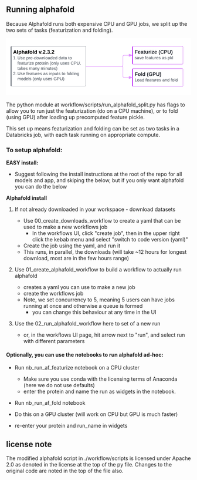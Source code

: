 ## Running alphafold

Because Alphafold runs both expensive CPU and GPU jobs, we split up the two sets of tasks (featurization and folding).


![alphafold_cpu_gpu](./static/alphafold_CPU_GPU_split.png)

The python module at workflow/scripts/run\_alphafold\_split.py has flags to allow you to run just the featurization (do on a CPU machine), 
or to fold (using GPU) after loading up precomputed feature pickle. 

This set up means featurization and folding can be set as two tasks in a Databricks job, with each task running on appropriate compute.

### To setup alphafold:

 **EASY install:**
  - Suggest following the install instructions at the root of the repo for all models and app, and skiping the below, but if you only want alphafold you can do the below

 **Alphafold install**

 1. If not already downloaded in your workspace - download datasets
    - Use 00_create_downloads_workflow to create a yaml that can be used to make a new workflows job
      - In the workflows UI, click "create job", then in the upper right click the kebab menu and select "switch to code version (yaml)"
    - Create the job using the yaml, and run it
    - This runs, in parallel, the downloads (will take ~12 hours for longest download, most are in the few hours range) 

 2. Use 01_create_alphafold_workflow to build a workflow to actually run alphafold
    - creates a yaml you can use to make a new job
    - create the workflows job
    - Note, we set concurrency to 5, meaning 5 users can have jobs running at once and otherwise a queue is formed
       -  you can change this behaviour at any time in the UI
 
 3. Use the 02_run_alphafold_workflow here to set of a new run 
    - or, in the workflows UI page, hit arrow next to "run", and select run with different parameters

#### Optionally, you can use the notebooks to run alphafold ad-hoc:

 - Run nb_run_af_featurize notebook on a CPU cluster
   - Make sure you use conda with the licensing terms of Anaconda (here we do not use defaults)
   - enter the protein and name the run as widgets in the notebook.

 -  Run nb_run_af_fold notebook
   - Do this on a GPU cluster (will work on CPU but GPU is much faster)
   - re-enter your protein and run_name in widgets

## license note
The modified alphafold script in ./workflow/scripts is licensed under Apache 2.0 as denoted in the license at the top of the py file. Changes to the original code are noted in the top of the file also.

